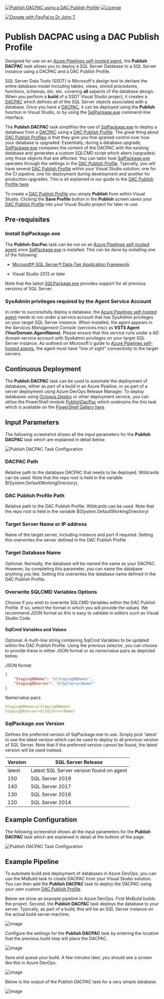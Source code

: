 [![Publish DACPAC using a DAC Publish Profile](https://img.shields.io/visual-studio-marketplace/v/DrJohnExtensions.PublishDacPac.svg)](https://marketplace.visualstudio.com/items?itemName=DrJohnExtensions.PublishDacPac)
[![License](https://img.shields.io/github/license/mashape/apistatus.svg)](https://github.com/DrJohnT/AzureDevOpsExtensionsForSqlServer/blob/master/LICENSE)

[![Donate with PayPal to Dr John T](https://github.com/DrJohnT/AzureDevOpsExtensionsForSqlServer/blob/master/images/donate.png)](https://paypal.me/drjohnt)

# Publish DACPAC using a DAC Publish Profile

Designed for use on an [Azure Pipelines self-hosted agent](https://docs.microsoft.com/en-us/azure/devops/pipelines/agents/agents?view=azure-devops), the **Publish DACPAC** task allows you to deploy a SQL Server Database to a SQL Server instance using a DACPAC and a DAC Publish Profile.

SQL Server Data Tools (SSDT) is Microsoft's design tool to declare the entire database model including tables, views, stored procedures, functions, schemas, etc. etc. covering **all** aspects of the database design.  When you perform a **build** of a SSDT Visual Studio project, it creates a [DACPAC](https://msdn.microsoft.com/en-IN/library/ee210546.aspx) which defines all of the SQL Server objects associated with a database.  Once you have a [DACPAC](https://msdn.microsoft.com/en-IN/library/ee210546.aspx), it can be deployed using the **Publish** function in Visual Studio, or by using the [SqlPackage.exe](https://docs.microsoft.com/en-us/sql/tools/sqlpackage) command-line interface.

The **Publish DACPAC** task simplifies the use of [SqlPackage.exe](https://docs.microsoft.com/en-us/sql/tools/sqlpackage) to deploy a database from a [DACPAC](https://msdn.microsoft.com/en-IN/library/ee210546.aspx) using a [DAC Publish Profile](https://github.com/DrJohnT/AzureDevOpsExtensionsForSqlServer/wiki/DAC-Publish-Profile).  The great thing about [DAC Publish Profiles](https://github.com/DrJohnT/AzureDevOpsExtensionsForSqlServer/wiki/DAC-Publish-Profile) is that they give you fine-grained control over how your database is upgraded.  Essentially, during a database upgrade, [SqlPackage.exe](https://docs.microsoft.com/en-us/sql/tools/sqlpackage) compares the content of the DACPAC with the existing database and generates a custom SQLCMD script which alters (upgrades) only those objects that are affected.  You can tailor how [SqlPackage.exe](https://docs.microsoft.com/en-us/sql/tools/sqlpackage) operates through the settings in the [DAC Publish Profile](https://github.com/DrJohnT/AzureDevOpsExtensionsForSqlServer/wiki/DAC-Publish-Profile). Typically, you will have several [DAC Publish Profile](https://github.com/DrJohnT/AzureDevOpsExtensionsForSqlServer/wiki/DAC-Publish-Profile) within your Visual Studio solution; one for the CI pipeline, one for deployment during development and another for production upgrades.  This is all explained in our guide to the [DAC Publish Profile here](https://github.com/DrJohnT/AzureDevOpsExtensionsForSqlServer/wiki/DAC-Publish-Profile).

To create a [DAC Publish Profile](https://github.com/DrJohnT/AzureDevOpsExtensionsForSqlServer/wiki/DAC-Publish-Profile) you simply **Publish** from within Visual Studio.  Clicking the **Save Profile** button in the **Publish** screen saves your [DAC Publish Profile](https://github.com/DrJohnT/AzureDevOpsExtensionsForSqlServer/wiki/DAC-Publish-Profile) into your Visual Studio project for later re-use.

## Pre-requisites

### Install SqlPackage.exe

The **Publish-DacPac** task can be run on an [Azure Pipelines self-hosted agent](https://docs.microsoft.com/en-us/azure/devops/pipelines/agents/agents?view=azure-devops) once [SqlPackage.exe](https://docs.microsoft.com/en-us/sql/tools/sqlpackage) is installed.  This can be done by installing one of the following:

* [Microsoft® SQL Server® Data-Tier Application Framework](https://docs.microsoft.com/en-us/sql/tools/sqlpackage-download)

* Visual Studio 2012 or later

Note that the latest [SQLPackage.exe](https://docs.microsoft.com/en-us/sql/tools/sqlpackage-download) provides support for all previous versions of SQL Server.

### SysAdmin privileges required by the Agent Service Account

In order to successfully deploy a database, the [Azure Pipelines self-hosted agent](https://docs.microsoft.com/en-us/azure/devops/pipelines/agents/agents?view=azure-devops) needs to run under a service account that has SysAdmin privileges on your target SQL Server instance.  When installed, the agent appears in the _Services Management Console_ (services.msc) as **VSTS Agent (YourDomain.AgentName)**.  Please ensure that this service runs under a AD domain service account with SysAdmin privileges on your target SQL Server instance.  As outlined on Microsoft's guide to [Azure Pipelines self-hosted agents](https://docs.microsoft.com/en-us/azure/devops/pipelines/agents/agents?view=azure-devops), the agent must have "line of sight" connectivity to the target servers.

## Continuous Deployment

The **Publish DACPAC** task can be used to automate the deployment of databases, either as part of a build in an Azure Pipeline, or as part of a server deployment using Azure DevOps Release Manager.  To deploy databases using [Octopus Deploy](https://octopus.com/) or other deployment service, you can utilise the PowerShell module [PublishDacPac](https://github.com/DrJohnT/PublishDacPac/) which underpins the this task which is available on the [PowerShell Gallery here](https://www.powershellgallery.com/packages/PublishDacPac/).

## Input Parameters

The following screenshot shows all the input parameters for the **Publish DACPAC** task which are explained in detail below.

![Publish DACPAC Task Configuration](images/PublishDacPac-SqlCmdVariables-MultilineTextInput.png "Publish DACPAC Task Configuration")

### DACPAC Path
Relative path to the database DACPAC that needs to be deployed.  Wildcards can be used.  Note that the repo root is held in the variable $(System.DefaultWorkingDirectory).

### DAC Publish Profile Path
Relative path to the DAC Publish Profile.  Wildcards can be used.  Note that the repo root is held in the variable $(System.DefaultWorkingDirectory)

### Target Server Name or IP address
Name of the target server, including instance and port if required.  Setting this overwrites the server defined in the DAC Publish Profile

### Target Database Name
Optional. Normally, the database will be named the same as your DACPAC.  However, by completing this parameter, you can name the database anything you like.
Setting this overwrites the database name defined in the DAC Publish Profile.

### Overwrite SQLCMD Variables Options
Choose if you wish to overwrite SQLCMD Variables within the DAC Publish Profile.  If so, select the format in which you will provide the values.  We recommend JSON format as this is easy to validate in editors such as Visual Studio Code.

#### SqlCmd Variables and Values
Optional.  A multi-line string containing SqlCmd Variables to be updated within the DAC Publish Profile. Using the previous selector, you can choose to provide these in either JSON format or as name/value pairs as depicted below.

JSON format
```json
{
    "StagingDBName": "$(StagingDBName)",
    "StagingDBServer": "$(SqlServerName)"
}
```

Name/value pairs
```yaml
StagingDBName=$(StagingDBName)
StagingDBServer=$(SqlServerName)
```

### SqlPackage.exe Version
Defines the preferred version of SqlPackage.exe to use.  Simply pick 'latest' to use the latest version which can be used to deploy to all previous version of SQL Server.  Note that if the preferred version cannot be found, the latest version will be used instead.

|Version|SQL Server Release|
|-------|------------------|
|latest|Latest SQL Server version found on agent|
|150|SQL Server 2019|
|140|SQL Server 2017|
|130|SQL Server 2016|
|120|SQL Server 2014|

## Example Configuration

The following screenshot shows all the input parameters for the **Publish DACPAC** task which are explained in detail at the bottom of the page.

![Publish DACPAC Task Configuration](images/PublishDacPac-SqlCmdVariables-MultilineTextInput.png "Publish DACPAC Task Configuration")

## Example Pipeline

To automate build and deployment of databases in Azure DevOps, you can use the MsBuild task to create DACPAC from your Visual Studio solution.  You can then add the **Publish DACPAC** task to deploy the DACPAC using your own custom [DAC Publish Profile](https://github.com/DrJohnT/AzureDevOpsExtensionsForSqlServer/wiki/DAC-Publish-Profile).

Below we show an example pipeline in Azure DevOps.  First MsBuild builds the project.  Second, the **Publish DACPAC** task deploys the database to your server.  Typically, as part of a build, this will be an SQL Server instance on the actual build server machine.

![image](images/ExamplePipeline01.png "Example Pipeline - Initial two tasks")

Configure the settings for the **Publish DACPAC** task by entering the location that the previous build step will place the DACPAC.

![image](images/ExamplePipeline05.png "Example Pipeline - Publish DACPAC settings")

Save and queue your build. A few minutes later, you should see a screen like this in Azure DevOps.

![image](images/ExamplePipeline11SucessfulBuild.png "Example Pipeline - Successful build")

Below is the output of the Publish DACPAC task for a very simple database.

![image](images/ExamplePipeline10BuildReport.png "Example Pipeline - Publish DACPAC Build Report")

